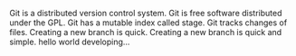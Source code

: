 Git is a distributed version control system.
Git is free software distributed under the GPL.
Git has a mutable index called stage.
Git tracks changes of files.
Creating a new branch is quick.
Creating a new branch is quick and simple.
hello world
developing...
